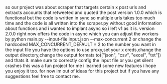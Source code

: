 so our project was about scraper that targets certain x post urls and extracts accounts that retweeted and quoted the post 
version 1.0.0 which is functional but the code is written in sync so multiple urls takes too much time and the code is all written into the scraper.py without good information about functions and i wanted to implant async so i left v1 as it is.
version 2.0.0 right now offers the code in async which you can adjust the workers by python main.py --input-file input.json --max-concurrent 2 or change the hardcoded MAX_CONCURRENT_DEFAULT = 2 to the number you want
in the input file you have the options to use proxy,set your x creds,change the output directory,change the output formats to(["json", "csv", "excel", "txt"]) and thats it.
make sure to correctly config the input file or you get silent crashes 
this was a fun project for me i learned some new features i hope you enjoy it too.
for now im out of ideas for this project but if you have any suggestions feel free to contact me.
